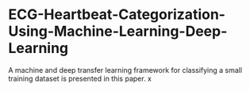 # ECG-Heartbeat-Categorization-Using-Machine-Learning-Deep-Learning
 A machine and deep transfer learning  framework for classifying a small training dataset is presented in this paper.
x
